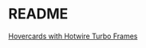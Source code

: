 # README

[Hovercards with Hotwire Turbo Frames](https://www.youtube.com/watch?v=_T6uOL9L7NM&list=PLdTytUiloS16epXsqHswpCUMND_rksjr4&index=10)
